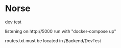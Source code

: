 # Norse
dev test

listening on http://5000
run with "docker-compose up"


routes.txt must be located in /Backend/DevTest
